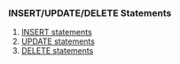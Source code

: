 ### INSERT/UPDATE/DELETE Statements

1. [INSERT statements](insert-statements.md)
1. [UPDATE statements](update-statements.md)
1. [DELETE statements]()
